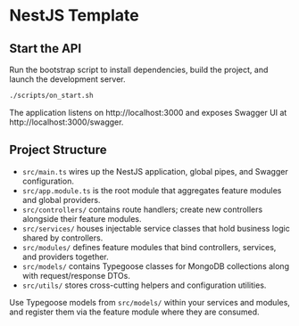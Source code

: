 
# NestJS Template

## Start the API
Run the bootstrap script to install dependencies, build the project, and launch the development server.
```bash
./scripts/on_start.sh
```
The application listens on http://localhost:3000 and exposes Swagger UI at http://localhost:3000/swagger.

## Project Structure
- `src/main.ts` wires up the NestJS application, global pipes, and Swagger configuration.
- `src/app.module.ts` is the root module that aggregates feature modules and global providers.
- `src/controllers/` contains route handlers; create new controllers alongside their feature modules.
- `src/services/` houses injectable service classes that hold business logic shared by controllers.
- `src/modules/` defines feature modules that bind controllers, services, and providers together.
- `src/models/` contains Typegoose classes for MongoDB collections along with request/response DTOs.
- `src/utils/` stores cross-cutting helpers and configuration utilities.

Use Typegoose models from `src/models/` within your services and modules, and register them via the feature module where they are consumed.
